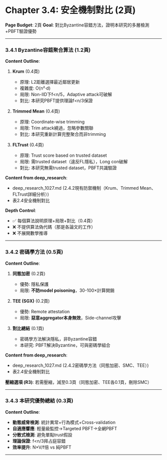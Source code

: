 # Chapter 3.4: 安全機制對比 (2頁)

**Page Budget**: 2頁
**Goal**: 對比Byzantine容錯方法，證明本研究的多層檢測+PBFT驗證優勢

---

### 3.4.1 Byzantine容錯聚合算法 (1.2頁)

**Content Outline**:

1. **Krum** (0.4頁)
   - 原理: L2距離選擇最近鄰居更新
   - 複雜度: O(n²·d)
   - 局限: Non-IID下f<n/5，Adaptive attack可破解
   - 對比: 本研究PBFT提供理論f<n/3保證

2. **Trimmed Mean** (0.4頁)
   - 原理: Coordinate-wise trimming
   - 局限: Trim attack繞過，忽略參數關聯
   - 對比: 本研究重新計算完整聚合而非trimming

3. **FLTrust** (0.4頁)
   - 原理: Trust score based on trusted dataset
   - 局限: 需trusted dataset（違反FL隱私），Long con破解
   - 對比: 本研究無需trusted dataset，PBFT共識驗證

**Content from deep_research**:
- deep_research_1027.md (2.4.2現有防禦機制（Krum、Trimmed Mean、FLTrust詳細分析）)
- 表2.4安全機制對比

**Depth Control**:
- ✅ 每個算法說明原理+局限+對比（0.4頁）
- ❌ 不提供算法偽代碼（那是各論文的工作）
- ❌ 不展開數學推導

---

### 3.4.2 密碼學方法 (0.5頁)

**Content Outline**:

1. **同態加密** (0.2頁)
   - 優勢: 隱私保護
   - 局限: **不防model poisoning**，30-100×計算開銷

2. **TEE (SGX)** (0.2頁)
   - 優勢: Remote attestation
   - 局限: **惡意aggregator本身無效**，Side-channel攻擊

3. **對比總結** (0.1頁)
   - 密碼學方法解決隱私，非Byzantine容錯
   - 本研究: PBFT解決Byzantine，可與密碼學組合

**Content from deep_research**:
- deep_research_1027.md (2.4.2密碼學方法（同態加密、SMC、TEE）)
- 表2.4安全機制對比

**壓縮選項 (R3)**: 若需壓縮，減至0.3頁（同態加密、TEE各0.1頁，刪除SMC）

---

### 3.4.3 本研究優勢總結 (0.3頁)

**Content Outline**:
- **動態威脅檢測**: 統計異常+行為模式+Cross-validation
- **自適應響應**: 輕量級監控→Targeted PBFT→全網PBFT
- **分散式檢測**: 避免單點trust假設
- **理論保證**: f<n/3拜占庭容錯
- **效率提升**: N×V/f倍 vs 純PBFT

---
